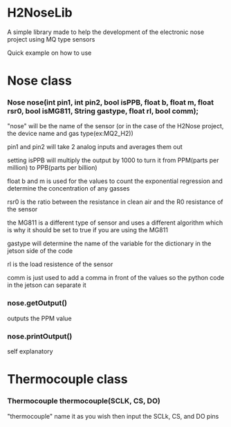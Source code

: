 # H2NoseLib

A simple library made to help the development of the electronic nose project using MQ type sensors

Quick example on how to use

# Nose class
<h3>Nose nose(int pin1, int pin2, bool isPPB, float b, float m, float rsr0, bool isMG811, String gastype, float rl, bool comm);</h3>


"nose" will be the name of the sensor (or in the case of the H2Nose project, the device name and gas type(ex:MQ2_H2))

pin1 and pin2 will take 2 analog inputs and averages them out

setting isPPB will multiply the output by 1000 to turn it from PPM(parts per million) to PPB(parts per billion)

float b and m is used for the values to count the exponential regression and determine the concentration of any gasses

rsr0 is the ratio between the resistance in clean air and the R0 resistance of the sensor

the MG811 is a different type of sensor and uses a different algorithm which is why it should be set to true if you are using the MG811

gastype will determine the name of the variable for the dictionary in the jetson side of the code

rl is the load resistence of the sensor

comm is just used to add a comma in front of the values so the python code in the jetson can separate it

<h3>nose.getOutput()</h3>

outputs the PPM value

<h3>nose.printOutput()</h3>

self explanatory


# Thermocouple class
<h3>Thermocouple thermocouple(SCLK, CS, DO)</h3>


"thermocouple" name it as you wish then input the SCLk, CS, and DO pins
